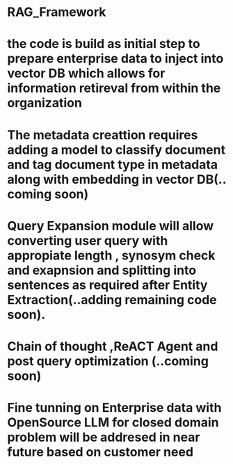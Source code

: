 # RAG_Framework
# the code is build as initial step to  prepare enterprise data  to inject into vector DB which allows for information retireval from within  the organization
# The metadata creattion  requires adding a model to classify document and tag document type in metadata  along with embedding in vector DB(.. coming soon)
# Query Expansion module will allow  converting user query with appropiate length , synosym check and exapnsion and splitting into sentences as required after Entity Extraction(..adding remaining code soon).
# Chain of thought ,ReACT Agent and post query optimization (..coming soon)
# Fine tunning on Enterprise data with OpenSource LLM for closed domain problem will be addresed in near future based on customer need
